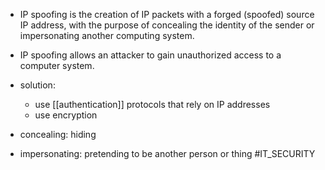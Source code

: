 * IP spoofing is the creation of IP packets with a forged (spoofed) source IP address, with the purpose of concealing the identity of the sender or impersonating another computing system.
* IP spoofing allows an attacker to gain unauthorized access to a computer system.
* solution:
    * use [[authentication]] protocols that rely on IP addresses
    * use encryption
    
* concealing: hiding
* impersonating: pretending to be another person or thing
#IT_SECURITY 